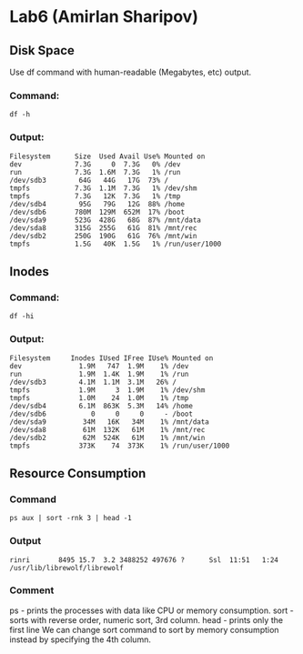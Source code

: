 # Lab6 (Amirlan Sharipov)

## Disk Space
Use df command with human-readable (Megabytes, etc) output.

### Command:
```
df -h
```

### Output:
```
Filesystem      Size  Used Avail Use% Mounted on
dev             7.3G     0  7.3G   0% /dev
run             7.3G  1.6M  7.3G   1% /run
/dev/sdb3        64G   44G   17G  73% /
tmpfs           7.3G  1.1M  7.3G   1% /dev/shm
tmpfs           7.3G   12K  7.3G   1% /tmp
/dev/sdb4        95G   79G   12G  88% /home
/dev/sdb6       780M  129M  652M  17% /boot
/dev/sda9       523G  428G   68G  87% /mnt/data
/dev/sda8       315G  255G   61G  81% /mnt/rec
/dev/sdb2       250G  190G   61G  76% /mnt/win
tmpfs           1.5G   40K  1.5G   1% /run/user/1000
```

## Inodes

### Command:
```
df -hi
```

### Output:
```
Filesystem     Inodes IUsed IFree IUse% Mounted on
dev              1.9M   747  1.9M    1% /dev
run              1.9M  1.4K  1.9M    1% /run
/dev/sdb3        4.1M  1.1M  3.1M   26% /
tmpfs            1.9M     3  1.9M    1% /dev/shm
tmpfs            1.0M    24  1.0M    1% /tmp
/dev/sdb4        6.1M  863K  5.3M   14% /home
/dev/sdb6           0     0     0     - /boot
/dev/sda9         34M   16K   34M    1% /mnt/data
/dev/sda8         61M  132K   61M    1% /mnt/rec
/dev/sdb2         62M  524K   61M    1% /mnt/win
tmpfs            373K    74  373K    1% /run/user/1000
```

## Resource Consumption

### Command
```
ps aux | sort -rnk 3 | head -1
```

### Output
```
rinri       8495 15.7  3.2 3488252 497676 ?      Ssl  11:51   1:24 /usr/lib/librewolf/librewolf
```

### Comment
ps - prints the processes with data like CPU or memory consumption.
sort - sorts with reverse order, numeric sort, 3rd column.
head - prints only the first line
We can change sort command to sort by memory consumption instead by specifying the 4th column.
